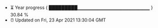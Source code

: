 - ⏳ Year progress { █████████▁▁▁▁▁▁▁▁▁▁▁▁▁▁▁▁▁▁▁▁▁ } 30.84 %
- ⏰ Updated on Fri, 23 Apr 2021 13:30:04 GMT

